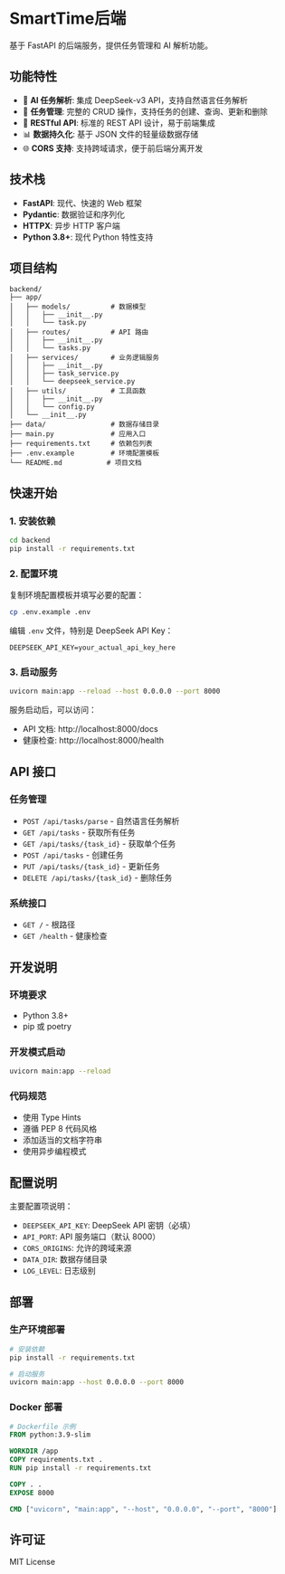 # SmartTime后端

基于 FastAPI 的后端服务，提供任务管理和 AI 解析功能。

## 功能特性

- 🤖 **AI 任务解析**: 集成 DeepSeek-v3 API，支持自然语言任务解析
- 📅 **任务管理**: 完整的 CRUD 操作，支持任务的创建、查询、更新和删除
- 🔄 **RESTful API**: 标准的 REST API 设计，易于前端集成
- 📊 **数据持久化**: 基于 JSON 文件的轻量级数据存储
- 🌐 **CORS 支持**: 支持跨域请求，便于前后端分离开发

## 技术栈

- **FastAPI**: 现代、快速的 Web 框架
- **Pydantic**: 数据验证和序列化
- **HTTPX**: 异步 HTTP 客户端
- **Python 3.8+**: 现代 Python 特性支持

## 项目结构

```
backend/
├── app/
│   ├── models/          # 数据模型
│   │   ├── __init__.py
│   │   └── task.py
│   ├── routes/          # API 路由
│   │   ├── __init__.py
│   │   └── tasks.py
│   ├── services/        # 业务逻辑服务
│   │   ├── __init__.py
│   │   ├── task_service.py
│   │   └── deepseek_service.py
│   ├── utils/           # 工具函数
│   │   ├── __init__.py
│   │   └── config.py
│   └── __init__.py
├── data/                # 数据存储目录
├── main.py              # 应用入口
├── requirements.txt     # 依赖包列表
├── .env.example         # 环境配置模板
└── README.md           # 项目文档
```

## 快速开始

### 1. 安装依赖

```bash
cd backend
pip install -r requirements.txt
```

### 2. 配置环境

复制环境配置模板并填写必要的配置：

```bash
cp .env.example .env
```

编辑 `.env` 文件，特别是 DeepSeek API Key：

```env
DEEPSEEK_API_KEY=your_actual_api_key_here
```

### 3. 启动服务

```bash
uvicorn main:app --reload --host 0.0.0.0 --port 8000
```

服务启动后，可以访问：

- API 文档: http://localhost:8000/docs
- 健康检查: http://localhost:8000/health

## API 接口

### 任务管理

- `POST /api/tasks/parse` - 自然语言任务解析
- `GET /api/tasks` - 获取所有任务
- `GET /api/tasks/{task_id}` - 获取单个任务
- `POST /api/tasks` - 创建任务
- `PUT /api/tasks/{task_id}` - 更新任务
- `DELETE /api/tasks/{task_id}` - 删除任务

### 系统接口

- `GET /` - 根路径
- `GET /health` - 健康检查

## 开发说明

### 环境要求

- Python 3.8+
- pip 或 poetry

### 开发模式启动

```bash
uvicorn main:app --reload
```

### 代码规范

- 使用 Type Hints
- 遵循 PEP 8 代码风格
- 添加适当的文档字符串
- 使用异步编程模式

## 配置说明

主要配置项说明：

- `DEEPSEEK_API_KEY`: DeepSeek API 密钥（必填）
- `API_PORT`: API 服务端口（默认 8000）
- `CORS_ORIGINS`: 允许的跨域来源
- `DATA_DIR`: 数据存储目录
- `LOG_LEVEL`: 日志级别

## 部署

### 生产环境部署

```bash
# 安装依赖
pip install -r requirements.txt

# 启动服务
uvicorn main:app --host 0.0.0.0 --port 8000
```

### Docker 部署

```dockerfile
# Dockerfile 示例
FROM python:3.9-slim

WORKDIR /app
COPY requirements.txt .
RUN pip install -r requirements.txt

COPY . .
EXPOSE 8000

CMD ["uvicorn", "main:app", "--host", "0.0.0.0", "--port", "8000"]
```

## 许可证

MIT License